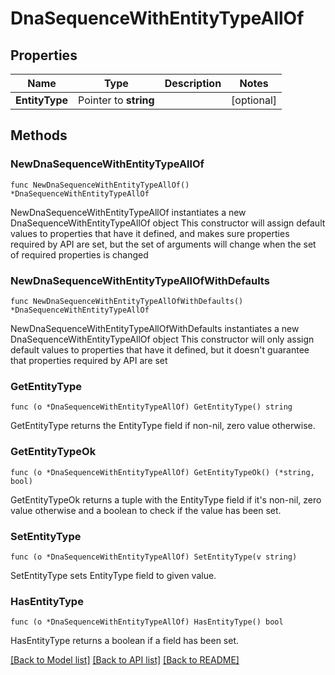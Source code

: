 # DnaSequenceWithEntityTypeAllOf

## Properties

Name | Type | Description | Notes
------------ | ------------- | ------------- | -------------
**EntityType** | Pointer to **string** |  | [optional] 

## Methods

### NewDnaSequenceWithEntityTypeAllOf

`func NewDnaSequenceWithEntityTypeAllOf() *DnaSequenceWithEntityTypeAllOf`

NewDnaSequenceWithEntityTypeAllOf instantiates a new DnaSequenceWithEntityTypeAllOf object
This constructor will assign default values to properties that have it defined,
and makes sure properties required by API are set, but the set of arguments
will change when the set of required properties is changed

### NewDnaSequenceWithEntityTypeAllOfWithDefaults

`func NewDnaSequenceWithEntityTypeAllOfWithDefaults() *DnaSequenceWithEntityTypeAllOf`

NewDnaSequenceWithEntityTypeAllOfWithDefaults instantiates a new DnaSequenceWithEntityTypeAllOf object
This constructor will only assign default values to properties that have it defined,
but it doesn't guarantee that properties required by API are set

### GetEntityType

`func (o *DnaSequenceWithEntityTypeAllOf) GetEntityType() string`

GetEntityType returns the EntityType field if non-nil, zero value otherwise.

### GetEntityTypeOk

`func (o *DnaSequenceWithEntityTypeAllOf) GetEntityTypeOk() (*string, bool)`

GetEntityTypeOk returns a tuple with the EntityType field if it's non-nil, zero value otherwise
and a boolean to check if the value has been set.

### SetEntityType

`func (o *DnaSequenceWithEntityTypeAllOf) SetEntityType(v string)`

SetEntityType sets EntityType field to given value.

### HasEntityType

`func (o *DnaSequenceWithEntityTypeAllOf) HasEntityType() bool`

HasEntityType returns a boolean if a field has been set.


[[Back to Model list]](../README.md#documentation-for-models) [[Back to API list]](../README.md#documentation-for-api-endpoints) [[Back to README]](../README.md)


